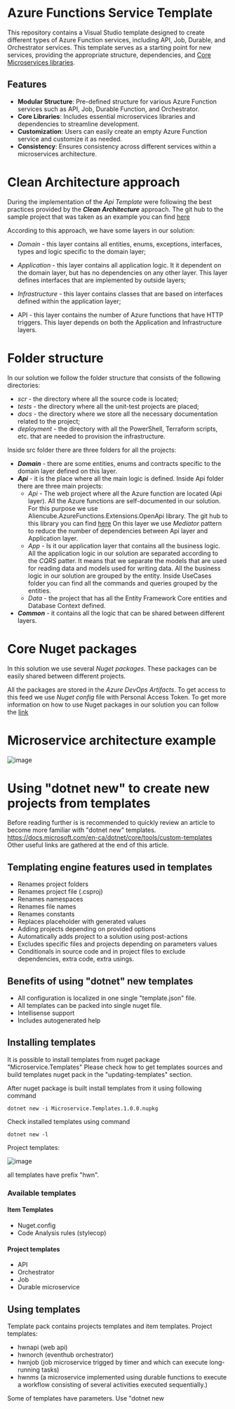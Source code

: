 # Azure Functions Service Template

This repository contains a Visual Studio template designed to create different types of Azure Function services, including API, Job, Durable, and Orchestrator services. This template serves as a starting point for new services, providing the appropriate structure, dependencies, and [Core Microservices libraries](https://github.com/victor-lubn/Microservice.Core).

## Features

- **Modular Structure**: Pre-defined structure for various Azure Function services such as API, Job, Durable Function, and Orchestrator.
- **Core Libraries**: Includes essential microservices libraries and dependencies to streamline development.
- **Customization**: Users can easily create an empty Azure Function service and customize it as needed.
- **Consistency**: Ensures consistency across different services within a microservices architecture.

# Clean Architecture approach 

During the implementation of the _Api Template_ were following the best practices provided by the _**Clean Architecture**_ approach. The git hub to the sample project that was taken as an example you can find [here](https://github.com/jasontaylordev/CleanArchitecture) 

According to this approach, we have some layers in our solution:

- _Domain_ - this layer contains all entities, enums, exceptions, interfaces, types and logic specific to the domain layer;

- _Application_ - this layer contains all application logic. It it dependent on the domain layer, but has no dependencies on any other layer. This layer defines interfaces that are implemented by outside layers;

- _Infrastructure_ - this layer contains classes that are based on interfaces defined within the application layer;

- API - this layer contains the number of Azure functions that have HTTP triggers. This layer depends on both the Application and Infrastructure layers.

# Folder structure

In our solution we follow the folder structure that consists of the following directories:
- _scr_ - the directory where all the source code is located;
- _tests_ - the directory where all the unit-test projects are placed;
- _docs_ - the directory where we store all the necessary documentation related to the project;
- _deployment_ - the directory with all the PowerShell, Terraform scripts, etc. that are needed to provision the infrastructure.

Inside src folder there are three folders for all the projects:
- **_Domain_** - there are some entities, enums and contracts specific to the domain layer defined on this layer. 
- **_Api_** - it is the place where all the main logic is defined. Inside Api folder there are three main projects:
    - _Api_ - The web project where all the Azure function are located (Api layer). 
All the Azure functions are self-documented in our solution. For this purpose we use Aliencube.AzureFunctions.Extensions.OpenApi library. The git hub to this library you can find [here](https://github.com/aliencube/AzureFunctions.Extensions/blob/dev/docs/openapi.md)
On this layer we use _Mediator_ pattern to reduce the number of dependencies between Api layer and Application layer.
    - _App_ - Is it our application layer that contains all the business logic. 
All the application logic in our solution are separated according to the _CQRS_ patter. It means that we separate the models that are used for reading data and models used for writing data.
All the business logic in our solution are grouped by the entity. Inside UseCases folder you can find all the commands and queries grouped by the entities. 
    - _Data_ - the project that has all the Entity Framework Core entities and Database Context defined.
- **_Common_** - it contains all the logic that can be shared between different layers.

# Core Nuget packages 

In this solution we use several _Nuget packages_. These packages can be easily shared between different projects. 

All the packages are stored in the _Azure DevOps Artifacts_. To get access to this feed we use _Nuget config_ file with Personal Access Token. To get more information on how to use Nuget packages in our solution you can follow the [link](https://github.com/victor-lubn/Microservice.Core)

# Microservice architecture example

![image](https://github.com/user-attachments/assets/37627911-4f03-4a19-9628-4a8a514f2ddb)

# Using "dotnet new" to create new projects from templates

Before reading further is is recommended to quickly review an article to become more familiar with "dotnet new" templates.
https://docs.microsoft.com/en-ca/dotnet/core/tools/custom-templates
Other useful links are gathered at the end of this article.

## Templating engine features used in templates

- Renames project folders
- Renames project file (.csproj)
- Renames namespaces 
- Renames file names
- Renames constants
- Replaces placeholder with generated values
- Adding projects depending on provided options
- Automatically adds project to a solution using post-actions
- Excludes specific files and projects depending on parameters values
- Conditionals in source code and in project files to exclude dependencies, extra code, extra usings.

## Benefits of using "dotnet" new templates
- All configuration is localized in one single "template.json" file.
- All templates can be packed into single nuget file.
- Intellisense support
- Includes autogenerated help

## Installing templates

It is possible to install templates from nuget package "Microservice.Templates"
Please check how to get templates sources and build templates nuget pack in the "updating-templates" section.

After nuget package is built install templates from it using following command

```dotnet new -i Microservice.Templates.1.0.0.nupkg```

Check installed templates using command

```dotnet new -l```

Project templates:

![image](https://github.com/user-attachments/assets/ab4c3df6-85fd-416e-ac4f-2775e21ec49f)

all templates have prefix "hwn".

### Available templates

#### Item Templates
- Nuget.config
- Code Analysis rules (stylecop)

#### Project templates
- API
- Orchestrator
- Job
- Durable microservice

## Using templates

Template pack contains projects templates and item templates.
Project templates:
- hwnapi (web api)
- hwnorch (eventhub orchestrator)
- hwnjob (job microservice trigged by timer and which can execute long-running tasks)
- hwnms (a microservice implemented using durable functions to execute a workflow consisting of several activities executed sequentially.)

Some of templates have parameters. 
Use "dotnet new <template> - h" to get more info about templates parameters.

### Using templates help

dotnet new hwnms -h

### Examples

Below is a list of commands to create a solution which contains microservices created from all templates.

Open preferred shell and execute following dotnet CLI commands

First create empty solution
```dotnet new sln -o Lubn.Depot ```

Open created folder
```cd Lubn.Depot```

Add orchestrator microservice
```dotnet new hwnorch -o Lubn.Depot.Orchestrator```

Add durable microservices

```dotnet new hwnms -t EmailAdapter -o Lubn.Depot.EmailAdapter```

Add job

```dotnet new hwnjob -t FileProcessing -o Lubn.Depot.FileProcessing```

Add api based on sql (default)

```dotnet new hwnapi -o Lubn.Depot```

Add Nuget.config

```dotnet new hwnmsnuget```

Add stylecop code analysis rules

```dotnet new hwnstylecop```

Add dll with stubs used by microservices templates

```
mkdir lib
cd lib
dotnet new hwnstubdll
```

### Example of solution creation script

```dotnet new sln -o Lubn.Depot

cd Lubn.Depot

dotnet new hwnorch -o Lubn.Depot.Orchestrator
dotnet new hwnms -t EmailAdapter -o Lubn.Depot.EmailAdapter
dotnet new hwnjob -t FileProcessing -o Lubn.Depot.FileProcessing
dotnet new hwnapi -o Lubn.Depot

dotnet new hwnmsnuget
dotnet new hwnstylecop

mkdir lib
cd lib
dotnet new hwnstubdll

cd ..

dotnet restore

start "C:\Program Files (x86)\Microsoft Visual Studio\2019\Professional\Common7\IDE\devenv.exe" Lubn.Depot.sln

```

# Uninstall templates

Run the command ```dotnet new -u``` to see the list of installed templates

Following command will uninstall all the templates located in the package.
```dotnet new -u Lueben.Microservice.Templates``` 


## Updating Templates

### Build
After making changes to templates open folder containing Lueben.TemplatePack.csproj project and run following command:

```dotnet pack```

Generated package is located in "bin" folder.

## Creating projects from templates in visual studio

Starting in Visual Studio 16.8 Preview 2

https://stackoverflow.com/questions/55506405/how-to-use-dotnet-new-template-in-visual-studio-2019

![image](https://github.com/user-attachments/assets/5ac337e2-f1af-4e4d-b155-4909fa8a8227)

NB! It is not possible to specify template parameters in visual studio. As a result default values for parameters will be used.

## links

https://github.com/dotnet/templating/wiki
https://github.com/dotnet/templating/wiki/Runnable-Project-Templates
https://github.com/dotnet/templating/wiki/Reference-for-template.json
https://docs.microsoft.com/en-us/dotnet/core/tools/custom-templates
https://github.com/dotnet/dotnet-template-samples


## how to rename filenames

https://github.com/dotnet/templating/issues/1238

